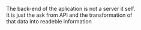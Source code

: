 <p>
    The back-end of the aplication is not a server it self.</br>
    It is just the ask from API and the transformation of</br>
    that data into readeble information
</p>